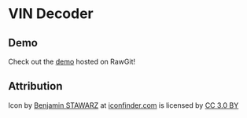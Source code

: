 # VIN Decoder

## Demo

Check out the [demo](https://cdn.rawgit.com/rDuckDev/VIN-Decoder/v1.0.4/) hosted on RawGit!

## Attribution

Icon by [Benjamin STAWARZ](https://www.iconfinder.com/butterflytronics) at [iconfinder.com](www.iconfinder.com) is licensed by [CC 3.0 BY](https://creativecommons.org/licenses/by/3.0/)